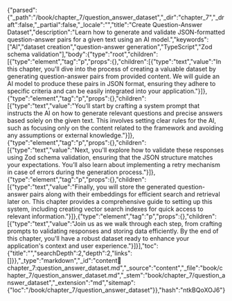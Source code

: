 {"parsed":{"_path":"/book/chapter_7/question_answer_dataset","_dir":"chapter_7","_draft":false,"_partial":false,"_locale":"","title":"Create Question-Answer Dataset","description":"Learn how to generate and validate JSON-formatted question-answer pairs for a given text using an AI model.","keywords":["AI","dataset creation","question-answer generation","TypeScript","Zod schema validation"],"body":{"type":"root","children":[{"type":"element","tag":"p","props":{},"children":[{"type":"text","value":"In this chapter, you'll dive into the process of creating a valuable dataset by generating question-answer pairs from provided content. We will guide an AI model to produce these pairs in JSON format, ensuring they adhere to specific criteria and can be easily integrated into your application."}]},{"type":"element","tag":"p","props":{},"children":[{"type":"text","value":"You’ll start by crafting a system prompt that instructs the AI on how to generate relevant questions and precise answers based solely on the given text. This involves setting clear rules for the AI, such as focusing only on the content related to the framework and avoiding any assumptions or external knowledge."}]},{"type":"element","tag":"p","props":{},"children":[{"type":"text","value":"Next, you'll explore how to validate these responses using Zod schema validation, ensuring that the JSON structure matches your expectations. You’ll also learn about implementing a retry mechanism in case of errors during the generation process."}]},{"type":"element","tag":"p","props":{},"children":[{"type":"text","value":"Finally, you will store the generated question-answer pairs along with their embeddings for efficient search and retrieval later on. This chapter provides a comprehensive guide to setting up this system, including creating vector search indexes for quick access to relevant information."}]},{"type":"element","tag":"p","props":{},"children":[{"type":"text","value":"Join us as we walk through each step, from crafting prompts to validating responses and storing data efficiently. By the end of this chapter, you'll have a robust dataset ready to enhance your application's context and user experience."}]}],"toc":{"title":"","searchDepth":2,"depth":2,"links":[]}},"_type":"markdown","_id":"content:book:chapter_7:question_answer_dataset.md","_source":"content","_file":"book/chapter_7/question_answer_dataset.md","_stem":"book/chapter_7/question_answer_dataset","_extension":"md","sitemap":{"loc":"/book/chapter_7/question_answer_dataset"}},"hash":"ntkBQoXOJ6"}
